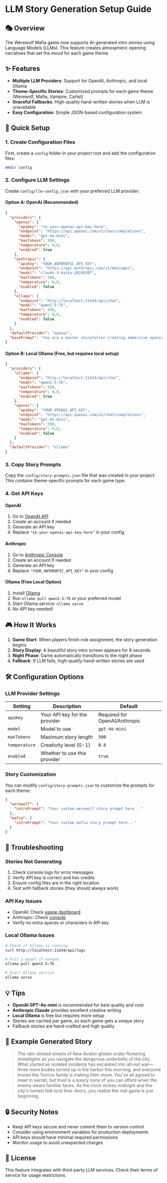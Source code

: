 # LLM Story Generation Setup Guide

## 🎭 Overview

The Werewolf Mafia game now supports AI-generated intro stories using Language Models (LLMs). This feature creates atmospheric opening narratives that set the mood for each game theme.

## ✨ Features

- **Multiple LLM Providers**: Support for OpenAI, Anthropic, and local Ollama
- **Theme-Specific Stories**: Customized prompts for each game theme (Werewolf, Mafia, Vampire, Cartel)
- **Graceful Fallbacks**: High-quality hand-written stories when LLM is unavailable
- **Easy Configuration**: Simple JSON-based configuration system

## 🚀 Quick Setup

### 1. Create Configuration Files

First, create a `config` folder in your project root and add the configuration files:

```bash
mkdir config
```

### 2. Configure LLM Settings

Create `config/llm-config.json` with your preferred LLM provider:

#### Option A: OpenAI (Recommended)
```json
{
  "providers": {
    "openai": {
      "apiKey": "sk-your-openai-api-key-here",
      "endpoint": "https://api.openai.com/v1/chat/completions",
      "model": "gpt-4o-mini",
      "maxTokens": 500,
      "temperature": 0.8,
      "enabled": true
    },
    "anthropic": {
      "apiKey": "YOUR_ANTHROPIC_API_KEY",
      "endpoint": "https://api.anthropic.com/v1/messages",
      "model": "claude-3-haiku-20240307",
      "maxTokens": 500,
      "temperature": 0.8,
      "enabled": false
    },
    "ollama": {
      "endpoint": "http://localhost:11434/api/chat",
      "model": "qwen2.5:7b",
      "maxTokens": 500,
      "temperature": 0.8,
      "enabled": false
    }
  },
  "defaultProvider": "openai",
  "basePrompt": "You are a master storyteller creating immersive opening narratives for social deduction games. Your stories should:\n\n1. Set the atmospheric tone and mood for the game theme\n2. Introduce the setting and basic situation without revealing specific roles\n3. Create tension and intrigue that draws players into the world\n4. Be 3-4 sentences long (approximately 150-200 words maximum)\n5. End with a hook that leads into the night phase\n6. Use vivid, atmospheric language that matches the theme\n7. Avoid mentioning specific player names or roles\n8. Focus on the collective danger and mystery all players face\n\nWrite in second person (\"you\") to immerse all players in the story. The story should make everyone feel they are part of this world, regardless of their secret role."
}
```

#### Option B: Local Ollama (Free, but requires local setup)
```json
{
  "providers": {
    "ollama": {
      "endpoint": "http://localhost:11434/api/chat",
      "model": "qwen2.5:7b",
      "maxTokens": 500,
      "temperature": 0.8,
      "enabled": true
    },
    "openai": {
      "apiKey": "YOUR_OPENAI_API_KEY",
      "endpoint": "https://api.openai.com/v1/chat/completions",
      "model": "gpt-4o-mini",
      "maxTokens": 500,
      "temperature": 0.8,
      "enabled": false
    }
  },
  "defaultProvider": "ollama"
}
```

### 3. Copy Story Prompts

Copy the `config/story-prompts.json` file that was created in your project. This contains theme-specific prompts for each game type.

### 4. Get API Keys

#### OpenAI
1. Go to [OpenAI API](https://platform.openai.com/api-keys)
2. Create an account if needed
3. Generate an API key
4. Replace `"sk-your-openai-api-key-here"` in your config

#### Anthropic
1. Go to [Anthropic Console](https://console.anthropic.com/)
2. Create an account if needed
3. Generate an API key
4. Replace `"YOUR_ANTHROPIC_API_KEY"` in your config

#### Ollama (Free Local Option)
1. Install [Ollama](https://ollama.ai/)
2. Run `ollama pull qwen2.5:7b` or your preferred model
3. Start Ollama service: `ollama serve`
4. No API key needed!

## 🎮 How It Works

1. **Game Start**: When players finish role assignment, the story generation begins
2. **Story Display**: A beautiful story intro screen appears for 8 seconds
3. **Night Phase**: Game automatically transitions to the night phase
4. **Fallback**: If LLM fails, high-quality hand-written stories are used

## 🛠️ Configuration Options

### LLM Provider Settings

| Setting | Description | Default |
|---------|-------------|---------|
| `apiKey` | Your API key for the provider | Required for OpenAI/Anthropic |
| `model` | Model to use | `gpt-4o-mini` |
| `maxTokens` | Maximum story length | `500` |
| `temperature` | Creativity level (0-1) | `0.8` |
| `enabled` | Whether to use this provider | `true` |

### Story Customization

You can modify `config/story-prompts.json` to customize the prompts for each theme:

```json
{
  "werewolf": {
    "introPrompt": "Your custom werewolf story prompt here..."
  },
  "mafia": {
    "introPrompt": "Your custom mafia story prompt here..."
  }
}
```

## 🔧 Troubleshooting

### Stories Not Generating
1. Check console logs for error messages
2. Verify API key is correct and has credits
3. Ensure config files are in the right location
4. Test with fallback stories (they should always work)

### API Key Issues
- OpenAI: Check [usage dashboard](https://platform.openai.com/usage)
- Anthropic: Check [console](https://console.anthropic.com/)
- Verify no extra spaces or characters in API key

### Local Ollama Issues
```bash
# Check if Ollama is running
curl http://localhost:11434/api/tags

# Pull a model if needed
ollama pull qwen2.5:7b

# Start Ollama service
ollama serve
```

## 💡 Tips

- **OpenAI GPT-4o-mini** is recommended for best quality and cost
- **Anthropic Claude** provides excellent creative writing
- **Local Ollama** is free but requires more setup
- Stories are cached per game, so each game gets a unique story
- Fallback stories are hand-crafted and high quality

## 🎯 Example Generated Story

> The rain-slicked streets of New Avalon glisten under flickering streetlights as you navigate the dangerous underbelly of the city. What started as isolated incidents has escalated into all-out war—three more bodies turned up in the harbor this morning, and everyone knows the Torrino family is making their move. You've all agreed to meet in secret, but trust is a luxury none of you can afford when the enemy wears familiar faces. As the clock strikes midnight and the city's honest folk lock their doors, you realize the real game is just beginning.

## 🔒 Security Notes

- Keep API keys secure and never commit them to version control
- Consider using environment variables for production deployments
- API keys should have minimal required permissions
- Monitor usage to avoid unexpected charges

## 📝 License

This feature integrates with third-party LLM services. Check their terms of service for usage restrictions. 